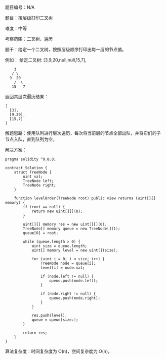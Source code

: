 题目编号：N/A

题目：按层级打印二叉树

难度：中等

考察范围：二叉树、遍历

题干：给定一个二叉树，按照层级顺序打印出每一层的节点值。

例如：
给定二叉树: [3,9,20,null,null,15,7],

```solidity
    3
   / \
  9  20
    /  \
   15   7
```

返回其层次遍历结果：

```solidity
[
  [3],
  [9,20],
  [15,7]
]
```

解题思路：使用队列进行层次遍历，每次将当前层的节点全部出队，并将它们的子节点入队，直到队列为空。

解决方案：

```solidity
pragma solidity ^0.8.0;

contract Solution {
    struct TreeNode {
        uint val;
        TreeNode left;
        TreeNode right;
    }

    function levelOrder(TreeNode root) public view returns (uint[][] memory) {
        if (root == null) {
            return new uint[][](0);
        }

        uint[][] memory res = new uint[][](0);
        TreeNode[] memory queue = new TreeNode[](1);
        queue[0] = root;

        while (queue.length > 0) {
            uint size = queue.length;
            uint[] memory level = new uint[](size);

            for (uint i = 0; i < size; i++) {
                TreeNode node = queue[i];
                level[i] = node.val;

                if (node.left != null) {
                    queue.push(node.left);
                }

                if (node.right != null) {
                    queue.push(node.right);
                }
            }

            res.push(level);
            queue = queue[size:];
        }

        return res;
    }
}
```

算法复杂度：时间复杂度为 O(n)，空间复杂度为 O(n)。
